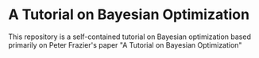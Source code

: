 # A Tutorial on Bayesian Optimization

This repository is a self-contained tutorial on Bayesian optimization based primarily on Peter Frazier's paper "A Tutorial on Bayesian Optimization"